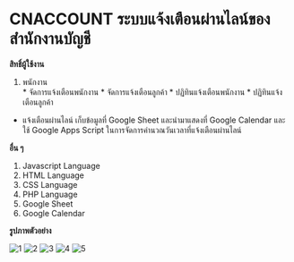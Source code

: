 # CNACCOUNT ระบบแจ้งเตือนผ่านไลน์ของสำนักงานบัญชี

**สิทธิ์ผู้ใช้งาน**  
  1. พนักงาน  
    * จัดการแจ้งเตือนพนักงาน
    * จัดการแจ้งเตือนลูกค้า
    * ปฏิทินแจ้งเตือนพนักงาน
    * ปฏิทินแจ้งเตือนลูกค้า
  - แจ้งเตือนผ่านไลน์ เก็บข้อมูลที่ Google Sheet และนำมาแสดงที่ Google Calendar และใช้ Google Apps Script ในการจัดการคำนวณวันเวลาที่แจ้งเตือนผ่านไลน์

**อื่น ๆ**
  1. Javascript Language
  2. HTML Language
  3. CSS Language
  4. PHP Language
  5. Google Sheet  
  6. Google Calendar

**รูปภาพตัวอย่าง**

![1](https://github.com/ENOMBAN/MY_PROJECT/blob/main/TOTAL/CNACCOUNT/image/1.png)
![2](https://github.com/ENOMBAN/MY_PROJECT/blob/main/TOTAL/CNACCOUNT/image/2.png)
![3](https://github.com/ENOMBAN/MY_PROJECT/blob/main/TOTAL/CNACCOUNT/image/3.png)
![4](https://github.com/ENOMBAN/MY_PROJECT/blob/main/TOTAL/CNACCOUNT/image/4.png)
![5](https://github.com/ENOMBAN/MY_PROJECT/blob/main/TOTAL/CNACCOUNT/image/5.png)
